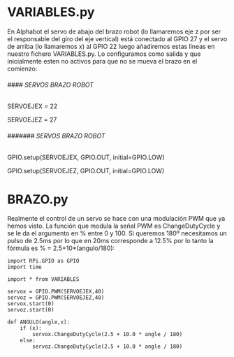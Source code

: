 # VARIABLES.py

En Alphabot el servo de abajo del brazo robot \(lo llamaremos eje z por ser el responsable del giro del eje vertical\) está conectado al GPIO 27 y el servo de arriba \(lo llamaremos x\) al GPIO 22 luego añadiremos estas líneas en nuestro fichero VARIABLES.py. Lo configuramos como salida y que inicialmente esten no activos para que no se mueva el brazo en el comienzo:

###### \#\#\#\# SERVOS BRAZO ROBOT

SERVOEJEX = 22

SERVOEJEZ = 27

###### \#\#\#\#\#\#\# SERVOS BRAZO ROBOT

GPIO.setup\(SERVOEJEX, GPIO.OUT, initial=GPIO.LOW\)

GPIO.setup\(SERVOEJEZ, GPIO.OUT, initial=GPIO.LOW\)

# BRAZO.py

Realmente el control de un servo se hace con una modulación PWM que ya hemos visto. La función que modula la señal PWM es ChangeDutyCycle y se le da el argumento en % entre 0 y 100. Si queremos 180º necesitamos un pulso de 2.5ms por lo que en 20ms corresponde a 12.5% por lo tanto la fórmula es % = 2.5+10\*\(angulo/180\):

```cpp+lineNumbers:true
import RPi.GPIO as GPIO
import time

import * from VARIABLES

servox = GPIO.PWM(SERVOEJEX,40)
servoz = GPIO.PWM(SERVOEJEZ,40)
servox.start(0)
servoz.start(0)

def ANGULO(angle,x):
    if (x):
        servox.ChangeDutyCycle(2.5 + 10.0 * angle / 180)
    else:
        servoz.ChangeDutyCycle(2.5 + 10.0 * angle / 180)
```



